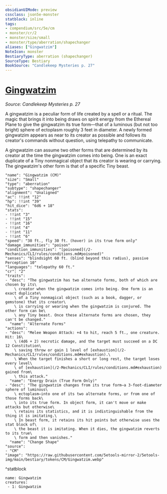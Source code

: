```yaml
---
obsidianUIMode: preview
cssclass: json5e-monster
statblock: inline
tags:
- compendium/src/5e/cm
- monster/cr/2
- monster/size/small
- monster/type/aberration/shapechanger
aliases: ["Gingwatzim"]
NoteIcon: monster
BestiaryType: aberration (shapechanger)
SourceType: Bestiary
BookSource: "Candlekeep Mysteries p. 27"
---
```

# [Gingwatzim](2-Mechanics/CLI/bestiary/aberration/gingwatzim-cm.md)
*Source: Candlekeep Mysteries p. 27*  

A gingwatzim is a peculiar form of life created by a spell or a ritual. The magic that brings it into being draws on spirit energy from the Ethereal Plane to give the gingwatzim its true form—that of a luminous (but not too bright) sphere of ectoplasm roughly 3 feet in diameter. A newly formed gingwatzim appears as near to its creator as possible and follows its creator's commands without question, using telepathy to communicate.

A gingwatzim can assume two other forms that are determined by its creator at the time the gingwatzim comes into being. One is an exact duplicate of a Tiny nonmagical object that its creator is wearing or carrying. The gingwatzim's other form is that of a specific Tiny beast.

```statblock
"name": "Gingwatzim (CM)"
"size": "Small"
"type": "aberration"
"subtype": "shapechanger"
"alignment": "Unaligned"
"ac": !!int "12"
"hp": !!int "39"
"hit_dice": "6d6 + 18"
"stats":
- !!int "3"
- !!int "15"
- !!int "16"
- !!int "4"
- !!int "11"
- !!int "6"
"speed": "30 ft., fly 30 ft. (hover) in its true form only"
"damage_immunities": "poison"
"condition_immunities": "[poisoned](/2-Mechanics/CLI/rules/conditions.md#poisoned)"
"senses": "blindsight 60 ft. (blind beyond this radius), passive Perception 10"
"languages": "telepathy 60 ft."
"cr": "2"
"traits":
- "desc": "The gingwatzim has two alternate forms, both of which are chosen by its\
    \ creator when the gingwatzim comes into being. One form is an exact duplicate\
    \ of a Tiny nonmagical object (such as a book, dagger, or gemstone) that its creator\
    \ is carrying or wearing when the gingwatzim is conjured. The other form can be\
    \ any Tiny beast. Once these alternate forms are chosen, they can't be changed."
  "name": "Alternate Forms"
"actions":
- "desc": "Melee Weapon Attack: +4 to hit, reach 5 ft., one creature. Hit: 16\
    \ (4d6 + 2) necrotic damage, and the target must succeed on a DC 12 Constitution\
    \ saving throw or gain 1 level of [exhaustion](/2-Mechanics/CLI/rules/conditions.md#exhaustion).\
    \ When the target finishes a short or long rest, the target loses every level\
    \ of [exhaustion](/2-Mechanics/CLI/rules/conditions.md#exhaustion) gained from\
    \ this attack."
  "name": "Energy Drain (True Form Only)"
- "desc": "The gingwatzim changes from its true form—a 3-foot-diameter sphere of luminous\
    \ ectoplasm—into one of its two alternate forms, or from one of those forms back\
    \ into its true form. In object form, it can't move or make attacks but otherwise\
    \ retains its statistics, and it is indistinguishable from the thing it is imitating.\
    \ In beast form, it retains its hit points but otherwise uses the stat block of\
    \ the beast it is imitating. When it dies, the gingwatzim reverts to its true\
    \ form and then vanishes."
  "name": "Change Shape"
"source":
- "CM"
"image": "https://raw.githubusercontent.com/5etools-mirror-2/5etools-img/main/bestiary/tokens/CM/Gingwatzim.webp"
```
^statblock

```encounter-table
name: Gingwatzim
creatures:
 - 1: Gingwatzim
```